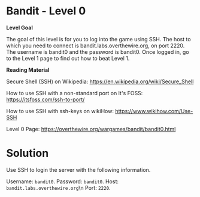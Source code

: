# Bandit - Level 0
**Level Goal**

The goal of this level is for you to log into the game using SSH. The host to which you need to connect is bandit.labs.overthewire.org, on port 2220. The username is bandit0 and the password is bandit0. Once logged in, go to the Level 1 page to find out how to beat Level 1.

**Reading Material**

Secure Shell (SSH) on Wikipedia: https://en.wikipedia.org/wiki/Secure_Shell

How to use SSH with a non-standard port on It's FOSS: https://itsfoss.com/ssh-to-port/

How to use SSH with ssh-keys on wikiHow: https://www.wikihow.com/Use-SSH

Level 0 Page: https://overthewire.org/wargames/bandit/bandit0.html

# Solution
Use SSH to login the server with the following information.

Username: `bandit0`.
Password: `bandit0`.
Host: `bandit.labs.overthewire.org`\n
Port: `2220`.
